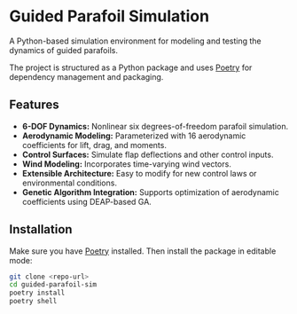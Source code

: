 # Guided Parafoil Simulation

A Python-based simulation environment for modeling and testing the dynamics of guided parafoils. 

The project is structured as a Python package and uses [Poetry](https://python-poetry.org/) for dependency management and packaging.

## Features

- **6-DOF Dynamics:** Nonlinear six degrees-of-freedom parafoil simulation.
- **Aerodynamic Modeling:** Parameterized with 16 aerodynamic coefficients for lift, drag, and moments.
- **Control Surfaces:** Simulate flap deflections and other control inputs.
- **Wind Modeling:** Incorporates time-varying wind vectors.
- **Extensible Architecture:** Easy to modify for new control laws or environmental conditions.
- **Genetic Algorithm Integration:** Supports optimization of aerodynamic coefficients using DEAP-based GA.

## Installation

Make sure you have [Poetry](https://python-poetry.org/) installed. Then install the package in editable mode:

```bash
git clone <repo-url>
cd guided-parafoil-sim
poetry install
poetry shell
